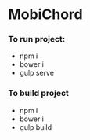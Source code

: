 # MobiChord

### To run project:
- npm i
- bower i
- gulp serve

### To build project
- npm i
- bower i
- gulp build
